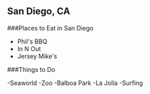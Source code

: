## San Diego, CA

###Places to Eat in San Diego

- Phil's BBQ
- In N Out
- Jersey Mike's

###Things to Do

-Seaworld
-Zoo
-Balboa Park
-La Jolla
-Surfing